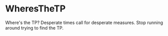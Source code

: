# WheresTheTP
Where's the TP? Desperate times call for desperate measures. Stop running around trying to find the TP.
